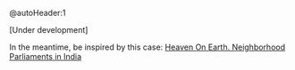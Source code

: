 @autoHeader:1

[Under development] 

In the meantime, be inspired by this case: [Heaven On Earth. Neighborhood Parliaments in India](https://www.youtube.com/watch?v=D5OIi942xX8)
